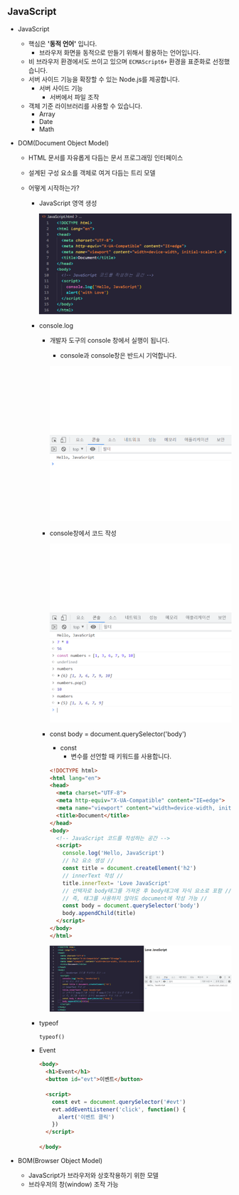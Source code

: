 ## JavaScript

* JavaScript

  * 핵심은 **'동적 언어'** 입니다.
    * 브라우저 화면을 동적으로 만들기 위해서 활용하는 언어입니다.
  * 비 브라우저 환경에서도 쓰이고 있으며 `ECMAScript6+` 환경을 표준화로 선정했습니다.
  * 서버 사이드 기능을 확장할 수 있는 Node.js를 제공합니다.
    * 서버 사이드 기능
      * 서버에서 파일 조작
  * 객체 기준 라이브러리를 사용할 수 있습니다.
    * Array
    * Date
    * Math

* DOM(Document Object Model)

  * HTML 문서를 자유롭게 다듬는 문서 프로그래밍 인터페이스

  * 설계된 구성 요소를 객체로 여겨 다듬는 트리 모델 

  * 어떻게 시작하는가?

    * JavaScript 영역 생성

      ![](0915_JavaScript.assets/JavaScript-16632252322532.png)

    

    * console.log

      * 개발자 도구의 console 창에서 실행이 됩니다.

        * console과 console창은 반드시 기억합니다.

        ![](0915_JavaScript.assets/HelloJavaScript.png)

      * console창에서 코드 작성

        ![](0915_JavaScript.assets/Console창.png)

      * const body = document.querySelector('body')

        * const
          * 변수를 선언할 때 키워드를 사용합니다.

        ```html
        <!DOCTYPE html>
        <html lang="en">
        <head>
          <meta charset="UTF-8">
          <meta http-equiv="X-UA-Compatible" content="IE=edge">
          <meta name="viewport" content="width=device-width, initial-scale=1.0">
          <title>Document</title>
        </head>
        <body>
          <!-- JavaScript 코드를 작성하는 공간 -->
          <script>
            console.log('Hello, JavaScript')
            // h2 요소 생성 //  
            const title = document.createElement('h2')
            // innerText 작성 //
            title.innerText= 'Love JavaScript'
            // 선택자로 body태그를 가져온 후 body태그에 자식 요소로 포함 //
            // 즉, 태그를 사용하지 않아도 document에 작성 가능 //
            const body = document.querySelector('body')
            body.appendChild(title)    
          </script>
        </body>
        </html>
        ```

        

        ![](0915_JavaScript.assets/Const.png)

      

      

    * typeof

      ```html
      typeof()
      ```

    * Event 

      ```html
      <body>
        <h1>Event</h1>
        <button id="evt">이벤트</button>
      
        <script>
          const evt = document.querySelector('#evt')
          evt.addEventListener('click', function() {
            alert('이벤트 클릭')
          }) 
        </script>
        
      </body>
      ```


  

* BOM(Browser Object Model)

  * JavaScript가 브라우저와 상호작용하기 위한 모델
  * 브라우저의 창(window) 조작 가능 